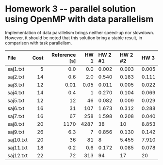 # Homework 3 -- parallel solution using OpenMP with data parallelism

Implementation of data parallelism brings neither speed-up nor slowdown.
However, it should be noted that this solution bring a stable result,
in comparison with task parallelism.

| File      | Cost | Reference \[s] | HW 1 | HW 2 #1 | HW 2 #2 | HW 3  |
|:----------|-----:|---------------:|-----:|:--------|:--------|:------|
| saj1.txt  |    5 |            0.0 |  0.0 | 0.002   | 0.003   | 0.005 |
| saj2.txt  |   14 |            0.6 |  2.0 | 0.540   | 0.183   | 0.111 |
| saj3.txt  |   12 |           0.01 | 0.05 | 0.011   | 0.005   | 0.022 |
| saj4.txt  |   14 |            0.4 |    1 | 0.270   | 0.104   | 0.069 |
| saj5.txt  |   12 |             12 |   46 | 0.082   | 0.009   | 0.029 |
| saj6.txt  |   16 |             31 |  107 | 1.673   | 0.312   | 0.288 |
| saj7.txt  |   16 |             67 |  258 | 1.598   | 0.208   | 0.040 |
| saj8.txt  |   20 |           1170 | 4287 | 38      | 10      | 8.853 |
| saj9.txt  |   26 |            6.3 |    7 | 0.856   | 0.130   | 0.142 |
| saj10.txt |   20 |             36 |   81 | 8       | 5.455   | 7.910 |
| saj11.txt |   18 |            0.2 |  0.6 | 0.172   | 0.085   | 0.078 |
| saj12.txt |   22 |             72 |  313 | 94      | 17      | 20    |
